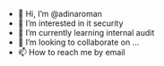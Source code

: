 - 👋 Hi, I’m @adinaroman
- 👀 I’m interested in it security
- 🌱 I’m currently learning internal audit
- 💞️ I’m looking to collaborate on ...
- 📫 How to reach me by email

<!---
adinaroman/adinaroman is a ✨ special ✨ repository because its `README.md` (this file) appears on your GitHub profile.
You can click the Preview link to take a look at your changes.
--->

